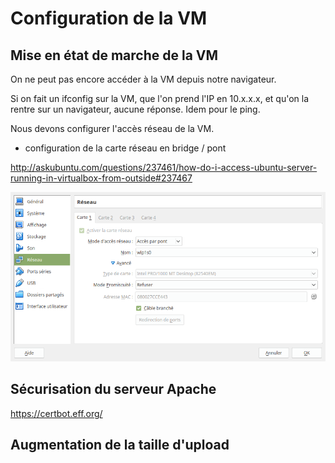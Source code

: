 # Configuration de la VM

## Mise en état de marche de la VM

On ne peut pas encore accéder à la VM depuis notre navigateur.

Si on fait un ifconfig sur la VM, que l'on prend l'IP en 10.x.x.x, 
et qu'on la rentre sur un navigateur, aucune réponse.
Idem pour le ping.

Nous devons configurer l'accès réseau de la VM.

- configuration de la carte réseau en bridge / pont

<http://askubuntu.com/questions/237461/how-do-i-access-ubuntu-server-running-in-virtualbox-from-outside#237467>

![Network as a bridge](virtual-box-reseau-bridge.png)

## Sécurisation du serveur Apache

https://certbot.eff.org/

## Augmentation de la taille d'upload

